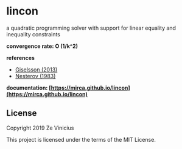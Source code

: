 # lincon
a quadratic programming solver with support for linear equality and inequality constraints

**convergence rate: O (1/k^2)**

**references**

* [Giselsson (2013)](https://www.sciencedirect.com/science/article/pii/S0005109813000101)
* [Nesterov (1983)](http://www.mathnet.ru/php/archive.phtml?wshow=paper&jrnid=dan&paperid=46009&option_lang=eng)

**documentation: [https://mirca.github.io/lincon](https://mirca.github.io/lincon)**

## License

Copyright 2019 Ze Vinicius

This project is licensed under the terms of the MIT License.
